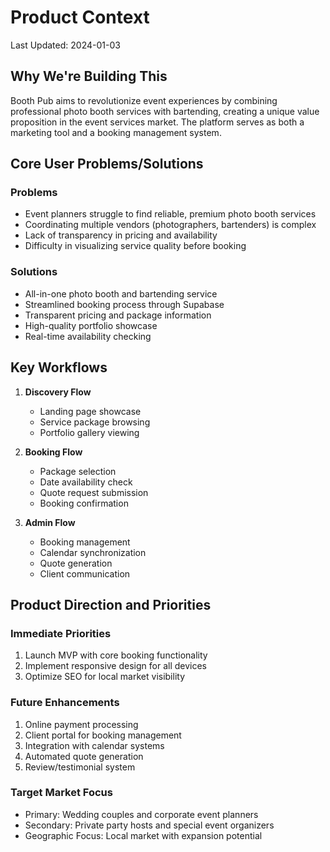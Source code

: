 # Product Context

Last Updated: 2024-01-03

## Why We're Building This

Booth Pub aims to revolutionize event experiences by combining professional photo booth services with bartending, creating a unique value proposition in the event services market. The platform serves as both a marketing tool and a booking management system.

## Core User Problems/Solutions

### Problems

- Event planners struggle to find reliable, premium photo booth services
- Coordinating multiple vendors (photographers, bartenders) is complex
- Lack of transparency in pricing and availability
- Difficulty in visualizing service quality before booking

### Solutions

- All-in-one photo booth and bartending service
- Streamlined booking process through Supabase
- Transparent pricing and package information
- High-quality portfolio showcase
- Real-time availability checking

## Key Workflows

1. **Discovery Flow**
   - Landing page showcase
   - Service package browsing
   - Portfolio gallery viewing

2. **Booking Flow**
   - Package selection
   - Date availability check
   - Quote request submission
   - Booking confirmation

3. **Admin Flow**
   - Booking management
   - Calendar synchronization
   - Quote generation
   - Client communication

## Product Direction and Priorities

### Immediate Priorities

1. Launch MVP with core booking functionality
2. Implement responsive design for all devices
3. Optimize SEO for local market visibility

### Future Enhancements

1. Online payment processing
2. Client portal for booking management
3. Integration with calendar systems
4. Automated quote generation
5. Review/testimonial system

### Target Market Focus

- Primary: Wedding couples and corporate event planners
- Secondary: Private party hosts and special event organizers
- Geographic Focus: Local market with expansion potential
